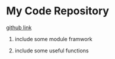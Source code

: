 My Code Repository
==================

[github link](https://github.com/Fanwenping/code)

1. include some module framwork 

2. include some useful functions
